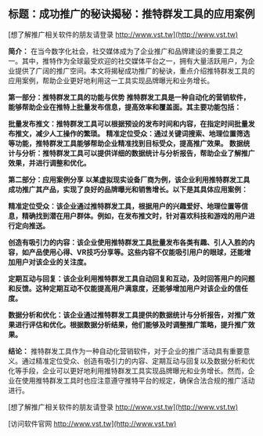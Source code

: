 ## **标题：成功推广的秘诀揭秘：推特群发工具的应用案例**

[想了解推广相关软件的朋友请登录 http://www.vst.tw](http://www.vst.tw)

**简介：**
在当今数字化社会，社交媒体成为了企业推广和品牌建设的重要工具之一。其中，推特作为全球最受欢迎的社交媒体平台之一，拥有大量活跃用户，为企业提供了广阔的推广空间。本文将揭秘成功推广的秘诀，重点介绍推特群发工具的应用案例，帮助企业更好地利用这一工具实现品牌曝光和业务增长。

**第一部分：推特群发工具的功能与优势**
**推特群发工具是一种自动化的营销软件，能够帮助企业在推特上批量发布信息，提高效率和覆盖面。其主要功能包括：**

**批量发布推文：推特群发工具可以根据预设的发布时间和内容，在指定时间批量发布推文，减少人工操作的繁琐。**
**精准定位受众：通过关键词搜索、地理位置筛选等功能，推特群发工具能够帮助企业精准找到目标受众，提高推广效果。**
**数据统计与分析：推特群发工具可以提供详细的数据统计与分析报告，帮助企业了解推广效果，并进行调整和优化。**

**第二部分：应用案例分享**
**以某虚拟现实设备厂商为例，该企业利用推特群发工具成功推广其产品，实现了良好的品牌曝光和销售增长。以下是其具体应用案例：**

**精准定位受众：该企业通过推特群发工具，根据用户的兴趣爱好、地理位置等信息，精确找到潜在用户群体。例如，在发布推文时，针对喜欢科技和游戏的用户进行定向推送。**

**创造有吸引力的内容：该企业使用推特群发工具批量发布各类有趣、引人入胜的内容，如产品使用心得、VR技巧分享等。这些内容不仅能吸引用户的眼球，还能增加用户对该企业的关注度。**

**定期互动与回复：该企业利用推特群发工具自动回复和互动，及时回答用户的问题和反馈。这种定期互动不仅能提高用户满意度，还能够增加用户对该企业的信任度。**

**数据分析和优化：该企业通过推特群发工具提供的数据统计与分析报告，对推广效果进行评估和优化。根据数据分析结果，他们能够及时调整推广策略，提升推广效果。**

**结论：**
推特群发工具作为一种自动化营销软件，对于企业的推广活动具有重要意义。通过精准定位受众、创造有吸引力的内容、定期互动与回复以及数据分析和优化等手段，企业可以更好地利用推特群发工具实现品牌曝光和业务增长。然而，企业在使用推特群发工具时也应注意遵守推特平台的规定，确保合法合规的推广活动进行。

[想了解推广相关软件的朋友请登录 http://www.vst.tw](http://www.vst.tw)


[访问软件官网 http://www.vst.tw](http://www.vst.tw)

